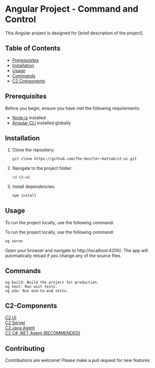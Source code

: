 # Angular Project - Command and Control

This Angular project is designed for [brief description of the project].

## Table of Contents

- [Prerequisites](#prerequisites)
- [Installation](#installation)
- [Usage](#usage)
- [Commands](#commands)
- [C2 Components](#C2-Components)

## Prerequisites

Before you begin, ensure you have met the following requirements:

- [Node.js](https://nodejs.org/) installed
- [Angular CLI](https://cli.angular.io/) installed globally


## Installation

1. Clone the repository:

    ```bash
    git clone https://github.com/The-Hustler-Hattab/c2-ui.git
    ```

2. Navigate to the project folder:

    ```bash
    cd c2-ui
    ```

3. Install dependencies:

    ```bash
    npm install
    ```

## Usage

To run the project locally, use the following command:

To run the project locally, use the following command:

```bash
ng serve
```
Open your browser and navigate to http://localhost:4200/. The app will automatically reload if you change any of the source files.

## Commands
```ng serve: Start the development server.
ng build: Build the project for production.
ng test: Run unit tests.
ng e2e: Run end-to-end tests.
```
## C2-Components 

[C2 UI](https://github.com/The-Hustler-Hattab/c2-ui)  
[C2 Server](https://github.com/The-Hustler-Hattab/C2JavaServer)   
[C2 Java Agent](https://github.com/The-Hustler-Hattab/ReverseShellWebSocketAgent)  
[C2 C# .NET Agent (RECOMMENDED)](https://github.com/The-Hustler-Hattab/WebSocketReverseShellDotNet)  

## Contributing
Contributions are welcome!
Please make a pull request for new features  